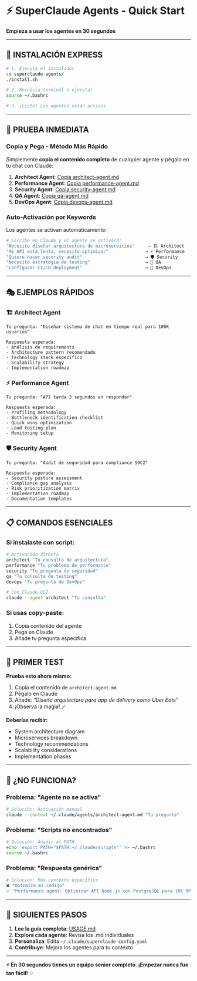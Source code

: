# ⚡ SuperClaude Agents - Quick Start

**Empieza a usar los agentes en 30 segundos**

---

## 🚀 INSTALACIÓN EXPRESS

```bash
# 1. Ejecuta el instalador
cd superclaude-agents/
./install.sh

# 2. Reinicia terminal o ejecuta:
source ~/.bashrc

# 3. ¡Listo! Los agentes están activos
```

---

## 🎯 PRUEBA INMEDIATA

### Copia y Pega - Método Más Rápido

Simplemente **copia el contenido completo** de cualquier agente y pégalo en tu chat con Claude:

1. **Architect Agent**: [Copia architect-agent.md](./architect-agent.md)
2. **Performance Agent**: [Copia performance-agent.md](./performance-agent.md)  
3. **Security Agent**: [Copia security-agent.md](./security-agent.md)
4. **QA Agent**: [Copia qa-agent.md](./qa-agent.md)
5. **DevOps Agent**: [Copia devops-agent.md](./devops-agent.md)

### Auto-Activación por Keywords

Los agentes se activan automáticamente:

```bash
# Escribe en Claude y el agente se activará:
"Necesito diseñar arquitectura de microservicios"     → 🏗️ Architect
"Mi API está lenta, necesito optimizar"              → ⚡ Performance  
"Quiero hacer security audit"                        → 🛡️ Security
"Necesito estrategia de testing"                     → 🧪 QA
"Configurar CI/CD deployment"                        → 🚀 DevOps
```

---

## 🎭 EJEMPLOS RÁPIDOS

### 🏗️ Architect Agent
```
Tu pregunta: "Diseñar sistema de chat en tiempo real para 100K usuarios"

Respuesta esperada:
- Análisis de requirements
- Architecture pattern recomendado
- Technology stack específico
- Scalability strategy
- Implementation roadmap
```

### ⚡ Performance Agent  
```
Tu pregunta: "API tarda 3 segundos en responder"

Respuesta esperada:
- Profiling methodology
- Bottleneck identification checklist
- Quick wins optimization
- Load testing plan
- Monitoring setup
```

### 🛡️ Security Agent
```
Tu pregunta: "Audit de seguridad para compliance SOC2"

Respuesta esperada:
- Security posture assessment
- Compliance gap analysis
- Risk prioritization matrix
- Implementation roadmap
- Documentation templates
```

---

## 📋 COMANDOS ESENCIALES

### Si instalaste con script:
```bash
# Activación directa
architect "Tu consulta de arquitectura"
performance "Tu problema de performance"  
security "Tu pregunta de seguridad"
qa "Tu consulta de testing"
devops "Tu pregunta de DevOps"

# Con Claude CLI
claude --agent architect "Tu consulta"
```

### Si usas copy-paste:
1. Copia contenido del agente
2. Pega en Claude 
3. Añade tu pregunta específica

---

## 🎯 PRIMER TEST

**Prueba esto ahora mismo:**

1. Copia el contenido de `architect-agent.md`
2. Pégalo en Claude
3. Añade: *"Diseña arquitectura para app de delivery como Uber Eats"*
4. ¡Observa la magia! 🪄

**Deberías recibir:**
- System architecture diagram
- Microservices breakdown
- Technology recommendations  
- Scalability considerations
- Implementation phases

---

## 🔧 ¿NO FUNCIONA?

### Problema: "Agente no se activa"
```bash
# Solución: Activación manual
claude --context ~/.claude/agents/architect-agent.md "Tu pregunta"
```

### Problema: "Scripts no encontrados"  
```bash
# Solución: Añadir al PATH
echo 'export PATH="$PATH:~/.claude/scripts"' >> ~/.bashrc
source ~/.bashrc
```

### Problema: "Respuesta genérica"
```bash
# Solución: Más contexto específico
❌ "Optimiza mi código"
✅ "Performance agent: Optimizar API Node.js con PostgreSQL para 10K RPS"
```

---

## 🚀 SIGUIENTES PASOS

1. **Lee la guía completa**: [USAGE.md](./USAGE.md)
2. **Explora cada agente**: Revisa los .md individuales
3. **Personaliza**: Edita `~/.claude/superclaude-config.yaml`
4. **Contribuye**: Mejora los agentes para tu contexto

---

**⚡ En 30 segundos tienes un equipo senior completo. ¡Empezar nunca fue tan fácil!** ✨